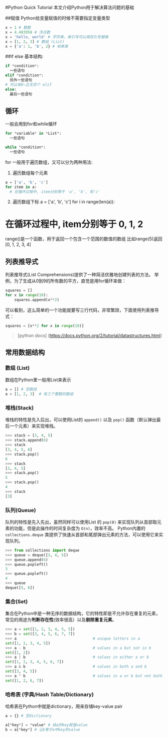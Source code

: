 #Python Quick Tutorial
本文介绍Python用于解决算法问题的基础

##赋值
Python给变量赋值的时候不需要指定变量类型
```python
x = 1 # 整数
x = 4.483958 # 浮点数
x = 'hello, world' # 字符串，单引号可以用双引号替换
x = [1, 2, 3] # 数组 (List)
x = {'a': 1, 'b', 2} # 哈希表
```

##if else
基本结构:
```python
if *condition*:
  一些语句
elif *condition*:
  另外一些语句
# 可以有0~正无穷个 elif
else:
  最后一些语句
```

## 循环
一般会用到for和while循环
```python
for *variable* in *List*:
  一些语句

while *condition*:
  一些语句
```

for 一般用于遍历数组，又可以分为两种用法:
1. 遍历数组每个元素
```python
a = ['a', 'b', 'c']
for item in a:
  # 在循环过程中, item分别等于 'a', 'b', 和'c'
```

2. 遍历数组下标
a = ['a', 'b', 'c']
for i in range(len(a)):
  # 在循环过程中, item分别等于 0, 1, 2

range()是一个函数，用于返回一个包含一个范围的数值的数组
比如range(5)返回[0, 1, 2, 3, 4]


## 列表推导式

列表推导式(List Comprehensions)提供了一种简洁优雅地创建列表的方法。
举例，为了生成从0到9的所有数的平方，直觉是用for循环来做：
```python
squares = []
for x in range(10):
    squares.append(x**2)
```
可以看到，这么简单的一个功能就要写三行代码，非常繁琐，下面使用列表推导式：
```python
squares = [x**2 for x in range(10)]
```

> [python docs] (https://docs.python.org/2/tutorial/datastructures.html)



## 常用数据结构

### 数组 (List)
数组在Python里一般用List来表示
```python
a = [] # 空数组
a = [1, 2, 3]  # 有三个整数的数组
```

### 堆栈(Stack)
堆栈的特性是先入后出，可以使用List的 `append()` 以及 `pop()` 函数（默认弹出最后一个元素）来实现堆栈。
```python
>>> stack = [3, 4, 5]
>>> stack.append(6)
>>> stack
[3, 4, 5, 6]
>>> stack.pop()
6
>>> stack
[3, 4, 5]
>>> stack.pop()
5
>>> stack.pop()
4
>>> stack
[3]

```


### 队列(Queue)
队列的特性是先入先出，虽然同样可以使用List 的 `pop(0)` 来实现队列从首部取元素的功能，但是此操作的时间复杂度为 `O(n)`，效率不高。
Python内置的 `collections.deque` 类提供了快速从首部和尾部弹出元素的方法，可以使用它来实现队列。
```python
>>> from collections import deque
>>> queue = deque([3, 4, 5])
>>> queue.append(6)
>>> queue.popleft()
3
>>> queue.popleft()
4
>>> queue
deque([5, 6])
```

### 集合(Set)
集合在Python中是一种无序的数据结构，它的特性即是不允许存在重复的元素，常见的用途为**判断存在性**(效率很高）以及**剔除重复元素**。

```python
>>> a = set([1, 2, 3, 4, 5, 5])
>>> b = set([3, 4, 5, 6, 7, 7])
>>> a                                  # unique letters in a
set([1, 2, 3, 4, 5])
>>> a - b                              # values in a but not in b
set([1, 2])
>>> a | b                              # values in either a or b
set([1, 2, 3, 4, 5, 6, 7])
>>> a & b                              # values in both a and b
set([3, 4, 5])
>>> a ^ b                              # values in a or b but not both
set([1, 2, 6, 7])
```


### 哈希表 (字典/Hash Table/Dictionary)
哈希表在Python中就是dictionary，用来存储key-value pair
```python
a = {} # 空dictionary

a[*key*] = *value* # 给a的key赋值value
b = a[*key*] # 让b等于a中key的value
```
